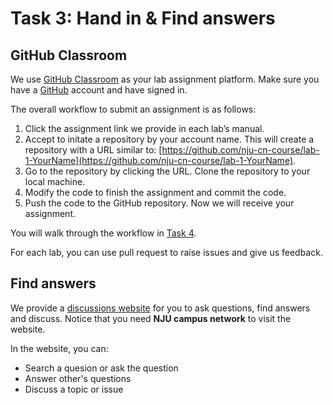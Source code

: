# Task 3: Hand in & Find answers

## GitHub Classroom

We use [GitHub Classroom](https://classroom.github.com) as your lab assignment platform. Make sure you have a [GitHub](https://github.com) account and have signed in.

The overall workflow to submit an assignment is as follows:

1. Click the assignment link we provide in each lab’s manual.
2. Accept to initate a repository by your account name. This will create a repository with a URL similar to: [https://github.com/nju-cn-course/lab-1-YourName](https://github.com/nju-cn-course/lab-1-YourName).
3. Go to the repository by clicking the URL. Clone the repository to your local machine.
4. Modify the code to finish the assignment and commit the code.
5. Push the code to the GitHub repository. Now we will receive your assignment.

You will walk through the workflow in [Task 4](modification.md).

For each lab, you can use pull request to raise issues and give us feedback.

## Find answers

We provide a [discussions website](http://114.212.81.3:8899/) for you to ask questions, find answers and discuss. Notice that you need **NJU campus network** to visit the website. 

In the website, you can:

* Search a quesion or ask the question
* Answer other's questions
* Discuss a topic or issue



